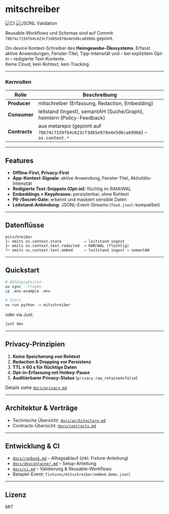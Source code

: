 # mitschreiber

![CI](https://github.com/heimgewebe/mitschreiber/actions/workflows/ci.yml/badge.svg)
![JSONL Validation](https://github.com/heimgewebe/mitschreiber/actions/workflows/validate.yml/badge.svg)

Reusable-Workflows und Schemas sind auf Commit `78674c7159fb4c623cf3d65e978e4e5d6ca699bb` gepinnt.

On-device Kontext-Schreiber des **Heimgewebe-Ökosystems**.
Erfasst aktive Anwendungen, Fenster-Titel, Tipp-Intensität und – bei explizitem Opt-in – redigierte Text-Kontexte.  
Keine Cloud, kein Rohtext, kein Tracking.

---

### Kernrollen

| Rolle | Beschreibung |
|-------|---------------|
| **Producer** | mitschreiber (Erfassung, Redaction, Embedding) |
| **Consumer** | leitstand (Ingest), semantAH (Suche/Graph), heimlern (Policy-Feedback) |
| **Contracts** | aus metarepo (gepinnt auf `78674c7159fb4c623cf3d65e978e4e5d6ca699bb`) – `os.context.*` |

---

## Features

- **Offline-First, Privacy-First**
- **App-Kontext-Signale:** aktive Anwendung, Fenster-Titel, Aktivitäts-Intensität
- **Redigierte Text-Snippets (Opt-in):** flüchtig im RAM/WAL
- **Embeddings + Keyphrases:** persistierbar, ohne Rohtext
- **PII-/Secret-Gate:** erkennt und maskiert sensible Daten
- **Leitstand-Anbindung:** JSONL-Event-Streams (`feed.jsonl`-kompatibel)

---

## Datenflüsse

```text
mitschreiber
├─ emits os.context.state          → leitstand ingest
├─ emits os.context.text.redacted  → RAM/WAL (flüchtig)
└─ emits os.context.text.embed     → leitstand ingest → semantAH
```

---

## Quickstart

```bash
# Abhängigkeiten
uv sync --frozen
cp .env.example .env

# Start
uv run python -m mitschreiber
```

oder via Just:

```bash
just dev
```

---

## Privacy-Prinzipien

1. **Keine Speicherung von Rohtext**
2. **Redaction & Dropping vor Persistenz**
3. **TTL ≤ 60 s für flüchtige Daten**
4. **Opt-in-Erfassung mit Hotkey-Pause**
5. **Auditierbarer Privacy-Status** (`privacy.raw_retained=false`)

Details siehe [`docs/privacy.md`](docs/privacy.md)

---

## Architektur & Verträge

* Technische Übersicht: [`docs/architecture.md`](docs/architecture.md)
* Contracts-Übersicht: [`docs/contracts.md`](docs/contracts.md)

---

## Entwicklung & CI

* [`docs/runbook.md`](docs/runbook.md) – Alltagsablauf (inkl. Fixture-Anleitung)
* [`docs/devcontainer.md`](docs/devcontainer.md) – Setup-Anleitung
* [`docs/ci.md`](docs/ci.md) – Validierung & Reusable-Workflows
* Beispiel-Event: `fixtures/mitschreiber/embed.demo.jsonl`

---

## Lizenz

MIT
